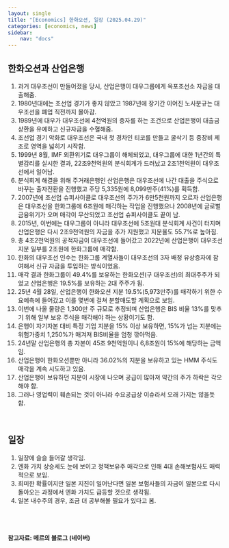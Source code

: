 ```yaml
---
layout: single
title: "[Economics] 한화오션, 일장 (2025.04.29)"
categories: [economics, news]
sidebar:
    nav: "docs"
---
```


## 한화오션과 산업은행
1. 과거 대우조선이 만들어졌을 당시, 산업은행이 대우그룹에게 옥포조선소 자금을 대출해줌.
1. 1980년대에는 조선업 경기가 좋지 않았고 1987년에 장기간 이어진 노사분규는 대우조선을 폐업 직전까지 몰아감.
1. 1989년에 대우가 대우조선에 4천억원의 증자를 하는 조건으로 산업은행이 대출금 상환을 유예하고 신규자금을 수혈해줌.
1. 조선업 경기 악화로 대우조선은 국내 첫 경차인 티코를 만들고 굴삭기 등 중장비 제조로 영역을 넓히기 시작함.
1. 1999년 8월, IMF 외환위기로 대우그룹이 해체되었고, 대우그룹에 대한 1년간의 특별감리를 실시한 결과, 22조9천억원의 분식회계가 드러났고 2조1천억원이 대우조선에서 일어남.
1. 분식회계 해결을 위해 주거래은행인 산업은행은 대우조선에 나간 대출을 주식으로 바꾸는 출자전환을 진행했고 주당 5,335원에 8,099만주(41%)를 획득함.
1. 2007년에 조선업 슈퍼사이클로 대우조선의 주가가 6만5천원까지 오르자 산업은행은 대우조선을 한화그룹에 6조원에 매각하는 작업을 진행했으나 2008년에 글로벌 금융위기가 오며 매각이 무산되었고 조선업 슈퍼사이클도 끝이 남.
1. 2015년, 이번에는 대우그룹이 아니라 대우조선에 5조원대 분식회계 사건이 터지며 산업은행은 다시 2조9천억원의 자금을 추가 지원했고 지분율도 55.7%로 높아짐.
1. 총 4조2천억원의 공적자금이 대우조선에 들어갔고 2022년에 산업은행이 대우조선 지분 일부를 2조원에 한화그룹에 매각함.
1. 한화의 대우조선 인수는 한화그룹 계열사들이 대우조선의 3자 배정 유상증자에 참여해서 신규 자금을 투입하는 방식이었음.
1. 매각 결과 한화그룹이 49.4%를 보유하는 한화오션(구 대우조선)의 최대주주가 되었고 산업은행은 19.5%를 보유하는 2대 주주가 됨.
1. 25년 4월 28일, 산업은행이 한화오션 지분 19.5%(5,973만주)를 매각하기 위한 수요예측에 들어갔고 이를 몇번에 걸쳐 분할매도할 계획으로 보임.
1. 이번에 나올 물량은 1,300만 주 규모로 추정되며 산업은행은 BIS 비율 13%를 맞추기 위해 일부 보유 주식을 매각해야 하는 상황이기도 함.
1. 은행이 자기자본 대비 특정 기업 지분을 15% 이상 보유하면, 15%가 넘는 지분에는 위험가중치 1,250%가 매겨져 BIS비율을 엄청 깎아먹음.
1. 24년말 산업은행의 총 자본이 45조 9천억원이니 6,8조원이 15%에 해당하는 금액임.
1. 산업은행이 한화오션뿐만 아니라 36.02%의 지분을 보유하고 있는 HMM 주식도 매각을 계속 시도하고 있음.
1. 산업은행이 보유하던 지분이 시장에 나오며 공급이 많아져 약간의 주가 하락은 각오해야 함.
1. 그러나 영업력이 훼손되는 것이 아니라 수요공급상 이슈라서 오래 가지는 않을듯 함.

<br/>

## 일장
1. 일장에 슬슬 들어갈 생각임.
1. 엔화 가치 상승세도 눈에 보이고 정책보유주 매각으로 인해 4대 손해보험사도 매력적으로 보임.
1. 희미한 확률이지만 일본 지진이 일어난다면 일본 보험사들의 자금이 일본으로 다시 돌아오는 과정에서 엔화 가치도 급등할 것으로 생각됨.
1. 일본 내수주의 경우, 조금 더 공부해볼 필요가 있다고 봄.



<br/>
<br/>

#### 참고자료: 메르의 블로그 (네이버) 